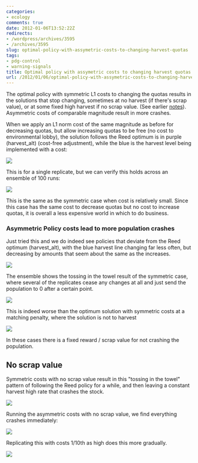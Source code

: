 ```yaml
---
categories:
- ecology
comments: true
date: 2012-01-06T13:52:22Z
redirects:
- /wordpress/archives/3595
- /archives/3595
slug: optimal-policy-with-assymetric-costs-to-changing-harvest-quotas
tags:
- pdg-control
- warning-signals
title: Optimal policy with assymetric costs to changing harvest quotas
url: /2012/01/06/optimal-policy-with-assymetric-costs-to-changing-harvest-quotas/
---
```


The optimal policy with symmetric L1 costs to changing the quotas results in the solutions that stop changing, sometimes at no harvest (if there's scrap value), or at some fixed high harvest if no scrap value. (See earlier [notes](http://www.carlboettiger.info/archives/3492)). Asymmetric costs of comparable magnitude result in more crashes.

When we apply an L1 norm cost of the same magnitude as before for decreasing quotas, but allow increasing quotas to be free (no cost to environmental lobby), the solution follows the Reed optimum is in purple (harvest_alt) (cost-free adjustment), while the blue is the harvest level being implemented with a cost:

![]( http://farm8.staticflickr.com/7141/6649003123_6798886656_o.png )


This is for a single replicate, but we can verify this holds across an ensemble of 100 runs:

![]( http://farm8.staticflickr.com/7024/6649003241_59870df8e2_o.png )


This is the same as the symmetric case when cost is relatively small. Since this case has the same cost to decrease quotas but no cost to increase quotas, it is overall a less expensive world in which to do business.


### Asymmetric Policy costs lead to more population crashes


Just tried this and we do indeed see policies that deviate from the Reed optimum (harvest_alt), with the blue harvest line changing far less often, but decreasing by amounts that seem about the same as the increases.

![]( http://farm8.staticflickr.com/7152/6649121277_e1a0b8cb61_o.png )


The ensemble shows the tossing in the towel result of the symmetric case, where several of the replicates cease any changes at all and just send the population to 0 after a certain point.

![]( http://farm8.staticflickr.com/7148/6649121371_245e58870a_o.png )


This is indeed worse than the optimum solution with symmetric costs at a matching penalty, where the solution is not to harvest

![]( http://farm8.staticflickr.com/7147/6649161593_4201893d64_o.png )


In these cases there is a fixed reward / scrap value for not crashing the population.




## No scrap value


Symmetric costs with no scrap value result in this "tossing in the towel" pattern of following the Reed policy for a while, and then leaving a constant harvest high rate that crashes the stock.

![]( http://farm8.staticflickr.com/7023/6472332667_f75a3ccda6_o.png )


Running the asymmetric costs with no scrap value, we find everything crashes immediately:

![]( http://farm8.staticflickr.com/7166/6649145241_7cf02e839d_o.png )


Replicating this with costs 1/10th as high does this more gradually.

![]( http://farm8.staticflickr.com/7023/6649233637_33fdb45a53_o.png )


